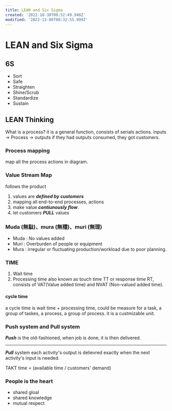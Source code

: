 ```yaml
---
title: LEAN and Six Sigma
created: '2022-10-30T08:52:49.948Z'
modified: '2022-11-06T08:32:55.999Z'
---
```


# LEAN and Six Sigma

## 6S
* Sort
* Safe
* Straighten
* Shine/Scrub
* Standardize
* Sustain
## LEAN Thinking
What is a process? it is a general function, consists of serials actions.
inputs -> Process -> outputs
if they had outputs consumed, they got customers.

### Process mapping
map all the process actions in diagram.
### Value Stream Map 
follows the product
1. values are ***defined by customers***
1. mapping all end-to-end processes, actions
1. make value ***contiunously flow***.
1. let customers ***PULL*** values

### Muda (無駄)、mura (無穩)、muri (無理)

- Muda : No values added
- Muri : Overburden of people or equipment
- Mura : irregular or fluctuating production/workload due to poor planning.

### TIME
1. Wait time
1. Processing time
also known as touch time TT or response time RT, consists of VAT(Value added time) and NVAT (Non-valued added time).
#### cycle time
a cycle time is wait time + processing time, could be measure for a task, a group of taskes, a process, a group of process. it is a custmizable unit.

### Push system and Pull system
***Push*** is the old-fashioned, when job is done, it is then delivered.

---

***Pull*** system each activity's output is delievred exactly when the next activity's input is needed.

TAKT time = (available time / customers' demand)

### People is the heart

- shared gloal
- shared knowledge
- mutual respect


